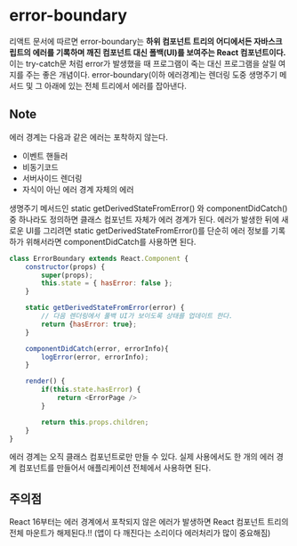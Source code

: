 # error-boundary

리액트 문서에 따르면 error-boundary는 **하위 컴포넌트 트리의 어디에서든 자바스크립트의 에러를 기록하며 깨진 컴포넌트 대신 폴백(UI)를 보여주는 React 컴포넌트이다.**  
이는 try-catch문 처럼 error가 발생했을 때 프로그램이 죽는 대신 프로그램을 살릴 여지를 주는 좋은 개념이다. error-boundary(이하 에러경계)는 렌더링 도중 생명주기 메서드 및 그 아래에 있는 전체 트리에서 에러를 잡아낸다.

## Note
에러 경계는 다음과 같은 에러는 포착하지 않는다.
- 이벤트 핸들러
- 비동기코드
- 서버사이드 렌더링
- 자식이 아닌 에러 경계 자체의 에러

생명주기 메서드인 static getDerivedStateFromError() 와 componentDidCatch()중 하나라도 정의하면 클래스 컴포넌트 자체가 에러 경계가 된다. 에러가 발생한 뒤에 새로운 UI를 그리려면 static getDerivedStateFromError()를 단순히 에러 정보를 기록하가 위해서라면 componentDidCatch를 사용하면 된다.

```js
class ErrorBoundary extends React.Component {
    constructor(props) {
        super(props);
        this.state = { hasError: false };
    }

    static getDerivedStateFromError(error) {
        // 다음 렌더링에서 풀백 UI가 보이도록 상태를 업데이트 한다.
        return {hasError: true};
    }

    componentDidCatch(error, errorInfo){
        logError(error, errorInfo);
    }

    render() {
        if(this.state.hasError) {
            return <ErrorPage />
        }

        return this.props.children;
    }
}
```

에러 경계는 오직 클래스 컴포넌트로만 만들 수 있다. 실제 사용에서도 한 개의 에러 경계 컴포넌트를 만들어서 애플리케이션 전체에서 사용하면 된다.

## 주의점

React 16부터는 에러 경계에서 포착되지 않은 에러가 발생하면 React 컴포넌트 트리의 전체 마운트가 해제된다.!! (앱이 다 깨진다는 소리이다 에러처리가 많이 중요해짐)